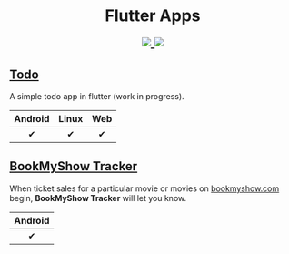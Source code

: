 <h1 align="center">
Flutter Apps
<p style="margin-top:10px;">
<a href="./LICENSE">
<img src="https://img.shields.io/github/license/albinpk/flutter-apps" />
</a>
<a href="https://conventionalcommits.org">
<img src="https://img.shields.io/badge/Conventional%20Commits-1.0.0-%23FE5196?logo=conventionalcommits&logoColor=white" />
</a>
</p>
</h1>

## [Todo](./000-todo#readme)

A simple todo app in flutter (work in progress).

| Android | Linux | Web |
| :-----: | :---: | :-: |
|    ✔    |   ✔   |  ✔  |

## [BookMyShow Tracker](./001-bookmyshow_tracker#readme)

When ticket sales for a particular movie or movies on [bookmyshow.com](https://in.bookmyshow.com) begin, **BookMyShow Tracker** will let you know.

| Android |
| :-----: |
|    ✔    |
